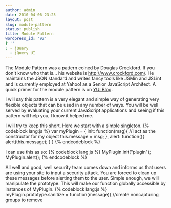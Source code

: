 ```yaml
---
author: admin
date: 2010-04-06 23:25
layout: post
slug: module-pattern
status: publish
title: Module Pattern
wordpress_id: '92'
? ''
: - jQuery
  - jQuery UI
---
```


The Module Pattern was a pattern coined by Douglas Crockford.  If you don't know who that is... his website is <a href="http://www.crockford.com/">http://www.crockford.com/</a>.  He maintains the JSON standard and writes fancy tools like JSMin and JSLint and is currently employed at Yahoo! as a Senior JavaScript Architect.  A quick primer for the module pattern is on <a href="http://www.yuiblog.com/blog/2007/06/12/module-pattern/">YUI Blog</a>.

I will say this pattern is a very elegant and simple way of generating very flexible objects that can be used in any number of ways.  You will be well served by evaluating your current JavaScript applications and seeing if this pattern will help you, I know it helped me.

I will try to keep this short.  Here we start with a simple singleton.
{% codeblock lang:js %}
var myPlugin = {
  init: function(msg){
    //I act as the constructor for my object
    this.message = msg;
  },
  alert: function(){
    alert(this.message);
  }
}
{% endcodeblock %}

I can use this as so:
{% codeblock lang:js %}
MyPlugin.init("plugin");
MyPlugin.alert();
{% endcodeblock %}

All well and good, well security team comes down and informs us that users are using your site to input a security attack.  You are forced to clean up these messages before alerting them to the user.  Simple enough, we will manipulate the prototype.  This will make our function globally accessible by instances of MyPlugin.
{% codeblock lang:js %}
myPlugin.prototype.sanitize = function(message){
  //create noncapturing groups to remove <script>, optional captures
  //use capturing group to extract the text in between the script tags
  return /(?:<script>)?([^<]+)(?:<\/script>)?/.exec(message)[1];
}
{% endcodeblock %}

Now we modify the alert function to utilize this santize
{% codeblock lang:js %}
var MyPlugin = {
  ...
  alert: function(){
    alert( MyPlugin.prototype.santize(this.message) );
  }
}
{% endcodeblock %}

So, works well but this pattern is a little ugly also we have no way of defining private functions/methods.  We have to specify MyPlugin[method] everytime we call a method within the singleton.  Here is the same singleton implemented via the module pattern.
{% codeblock lang:js %}
//create a self-executing function, it will execute immediately after

//the compiler instantiates myPlugin
var myPlugin = (function(){

  //private variables/methods these will only be accessible from
  //within the function returned by this self-executing function
  var sanitize = function(message){
    return /(?:<script>)?([^<]+)(?:<\/script>)?/.exec(message)[1];
  }
  return {

    //open struct on this line or return will execute and ignore

    // whatever is left in the function
    init: function(msg){
      //I act as the constructor for my object
      this.message = msg;
    },
    alert: function(){
      alert( sanitize(this.message) );
    }
  }
}());
{% endcodeblock %}

You call this like so:
{% codeblock lang:js %}
MyPlugin.init("Hello");
MyPlugin.alert();
{% endcodeblock %}


The details of this pattern are very simple.  The self-executing function creates a closure around the return structure.  Therefore, the methods in the return have access to any variables declared inside this function.  Also, access to the private methods/variables do not require a long namespace declaration.  You simple call <em>sanitize</em>.

This is merely a modified singleton pattern, one of those most prolific patterns on the web.  So, it is easy to use within other design patterns.  I have used this when creating widgets with $.widget (<a href="http://bililite.com/blog/understanding-jquery-ui-widgets-a-tutorial/">jQuery UI Widget factory</a>), currently my favorite way for developing jQuery plugins.

I will post how to utilize widget factory in my next post, pointing out some conventions that will make your life easier.  It is an incredibly well thought out framework that has very little documentation.

Enjoy.

